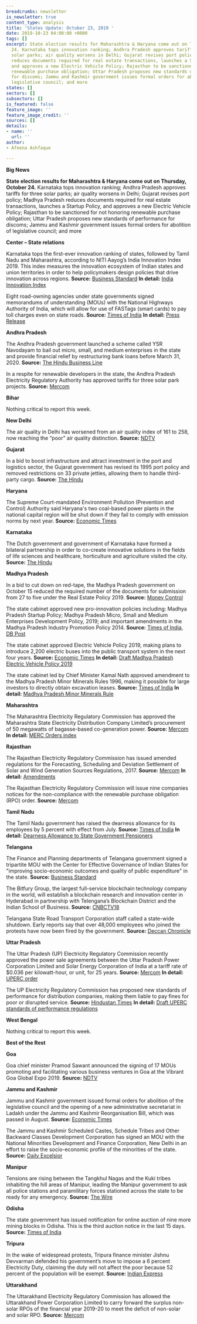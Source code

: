 ```yaml
---
breadcrumbs: newsletter
is_newsletter: true
content_type: analysis
title: 'States Update: October 23, 2019 '
date: 2019-10-23 04:00:00 +0000
tags: []
excerpt: State election results for Maharashtra & Haryana come out on Thursday, October
  24. Karnataka tops innovation ranking; Andhra Pradesh approves tariffs for three
  solar parks; air quality worsens in Delhi; Gujarat revises port policy; Madhya Pradesh
  reduces documents required for real estate transactions, launches a Startup Policy,
  and approves a new Electric Vehicle Policy; Rajasthan to be sanctioned for not honoring
  renewable purchase obligation; Uttar Pradesh proposes new standards of performance
  for discoms; Jammu and Kashmir government issues formal orders for abolition of
  legislative council; and more
states: []
sectors: []
subsectors: []
is_featured: false
feature_image: ''
feature_image_credit: ''
sources: []
details:
- name: ''
  url: ''
author:
- Afeena Ashfaque

---
```

**Big News**

**State election results for Maharashtra & Haryana come out on Thursday, October 24.** Karnataka tops innovation ranking; Andhra Pradesh approves tariffs for three solar parks; air quality worsens in Delhi; Gujarat revises port policy; Madhya Pradesh reduces documents required for real estate transactions, launches a Startup Policy, and approves a new Electric Vehicle Policy; Rajasthan to be sanctioned for not honoring renewable purchase obligation; Uttar Pradesh proposes new standards of performance for discoms; Jammu and Kashmir government issues formal orders for abolition of legislative council; and more

**Center – State relations**

Karnataka tops the first-ever innovation ranking of states, followed by Tamil Nadu and Maharashtra, according to NITI Aayog’s India Innovation Index 2019. This index measures the innovation ecosystem of Indian states and union territories in order to help policymakers design policies that drive innovation across regions. **Source:** [Business Standard](https://www.business-standard.com/article/pti-stories/karnataka-tops-innovation-ranking-of-states-best-investment-destination-in-india-niti-aayog-119101701101_1.html) **In detail:** [India Innovation Index](https://niti.gov.in/sites/default/files/2019-10/India_Innovation_Index_Report_2019.pdf)

Eight road-owning agencies under state governments signed memorandums of understanding (MOUs) with the National Highways Authority of India, which will allow for use of FASTags (smart cards) to pay toll charges even on state roads. **Source:** [Times of India](https://timesofindia.indiatimes.com/india/8-states-sign-mou-with-nhai-for-fastags/articleshowprint/71587035.cms) **In detail:** [Press Release](https://pib.gov.in/newsite/PrintRelease.aspx?relid=193790)

**Andhra Pradesh**

The Andhra Pradesh government launched a scheme called YSR Navodayam to bail out micro, small, and medium enterprises in the state and provide financial relief by restructuring bank loans before March 31, 2020. **Source:** [The Hindu Business Line](https://www.thehindubusinessline.com/news/national/andhra-pradesh-cm-launches-scheme-for-msmes/article29725994.ece)

In a respite for renewable developers in the state, the Andhra Pradesh Electricity Regulatory Authority has approved tariffs for three solar park projects. **Source:** [Mercom](https://mercomindia.com/respite-developers-andhra-approves-solar-projects/)

**Bihar**

Nothing critical to report this week.

**New Delhi**

The air quality in Delhi has worsened from an air quality index of 161 to 258, now reaching the “poor” air quality distinction. **Source:** [NDTV](https://www.ndtv.com/delhi-news/delhis-overall-air-quality-improves-to-moderate-category-2119721)

**Gujarat**

In a bid to boost infrastructure and attract investment in the port and logistics sector, the Gujarat government has revised its 1995 port policy and removed restrictions on 33 private jetties, allowing them to handle third-party cargo. **Source:** [The Hindu](https://www.thehindu.com/business/Economy/gujarat-brings-out-new-port-policy/article29683260.ece)

**Haryana**

The Supreme Court-mandated Environment Pollution (Prevention and Control) Authority said Haryana's two coal-based power plants in the national capital region will be shut down if they fail to comply with emission norms by next year. **Source:** [Economic Times](https://energy.economictimes.indiatimes.com/news/power/haryanas-thermal-power-plants-in-ncr-to-be-shut-if-emission-norms-not-met-by-2020-epca/71658246)

**Karnataka**

The Dutch government and government of Karnataka have formed a bilateral partnership in order to co-create innovative solutions in the fields of life sciences and healthcare, horticulture and agriculture visited the city. **Source:** [The Hindu](https://www.thehindu.com/news/national/karnataka/netherlands-to-work-with-karnataka-to-tackle-global-challenges/article29729025.ece)

**Madhya Pradesh**

In a bid to cut down on red-tape, the Madhya Pradesh government on October 15 reduced the required number of the documents for submission from 27 to five under the Real Estate Policy 2019. **Source:** [Money Control](https://www.moneycontrol.com/news/business/real-estate/madhya-pradesh-govt-approves-real-estate-policy-2019-4538281.html)

The state cabinet approved new pro-innovation policies including: Madhya Pradesh Startup Policy; Madhya Pradesh Micro, Small and Medium Enterprises Development Policy, 2019; and important amendments in the Madhya Pradesh Industry Promotion Policy 2014. **Source:** [Times of India](https://timesofindia.indiatimes.com/trend-tracking/mp-cabinet-gives-nod-to-policies-for-startups-tourism/articleshowprint/71601461.cms), [DB Post](https://dbpost.com/rs-1-crore-subsidy-for-establishing-start-up-in-madhya-pradesh/)

The state cabinet approved Electric Vehicle Policy 2019, making plans to introduce 2,200 electric buses into the public transport system in the next four years. **Source:** [Economic Times](https://auto.economictimes.indiatimes.com/news/commercial-vehicle/mhcv/mp-govt-to-introduce-2200-electric-buses-in-next-4-years/71603465) **In detail:** [Draft Madhya Pradesh Electric Vehicle Policy 2019](http://www.mpurban.gov.in/pdf/MPEVDPolicy2019.pdf)

The state cabinet led by Chief Minister Kamal Nath approved amendment to the Madhya Pradesh Minor Minerals Rules 1996, making it possible for large investors to directly obtain excavation leases. **Source:** [Times of India](https://timesofindia.indiatimes.com/city/bhopal/madhya-pradesh-invest-rs-25-crore-get-direct-mining-lease/articleshowprint/71612304.cms) **In detail:** [Madhya Pradesh Minor Minerals Rule](https://ibm.gov.in/writereaddata/files/10252016175254Mineral%20digest%20MP.pdf)

**Maharashtra**

The Maharashtra Electricity Regulatory Commission has approved the Maharashtra State Electricity Distribution Company Limited’s procurement of 50 megawatts of bagasse-based co-generation power. **Source:** [Mercom](https://mercomindia.com/maharashtra-msedcl-ppa-bagasse/) **In detail:** [MERC Orders index](https://www.merc.gov.in/faces/merc/common/outputClient.xhtml)

**Rajasthan**

The Rajasthan Electricity Regulatory Commission has issued amended regulations for the Forecasting, Scheduling and Deviation Settlement of Solar and Wind Generation Sources Regulations, 2017. **Source:** [Mercom](https://mercomindia.com/rajasthan-re-generators-deviation-settlement-charges/) **In detail:** [Amendments](http://rerc.rajasthan.gov.in/cnpl/PDFs/Forecasting_Reg_amend.pdf)

The Rajasthan Electricity Regulatory Commission will issue nine companies notices for the non-compliance with the renewable purchase obligation (RPO) order. **Source:** [Mercom](https://mercomindia.com/rajasthan-regulator-issue-non-compliance-rpo/)

**Tamil Nadu**

The Tamil Nadu government has raised the dearness allowance for its employees by 5 percent with effect from July. **Source:** [Times of India](https://timesofindia.indiatimes.com/city/chennai/tamil-nadu-govt-hikes-da-for-its-employees/articleshowprint/71634546.cms) **In detail:** [Dearness Allowance to State Government Pensioners](http://cms.tn.gov.in/sites/default/files/go/fin_e_327_2019.pdf)

**Telangana**

The Finance and Planning departments of Telangana government signed a tripartite MOU with the Center for Effective Governance of Indian States for "improving socio-economic outcomes and quality of public expenditure" in the state. **Source:** [Business Standard](https://www.business-standard.com/article/pti-stories/t-gana-govt-signs-mou-with-cegis-119101601385_1.html)

The Bitfury Group, the largest full-service blockchain technology company in the world, will establish a blockchain research and innovation center in Hyderabad in partnership with Telengana’s Blockchain District and the Indian School of Business. **Source:** [CNBCTV18](https://www.cnbctv18.com/technology/bitfury-to-set-up-blockchain-innovation-centre-in-hyderabad-4518871.htm)

Telangana State Road Transport Corporation staff called a state-wide shutdown. Early reports say that over 48,000 employees who joined the protests have now been fired by the government. **Source:** [Deccan Chronicle](http://www.deccanchronicle.com/nation/current-affairs/191019/statewide-shutdown-called-by-telangana-transport-staff-disrupts-daily.html)

**Uttar Pradesh**

The Uttar Pradesh (UP) Electricity Regulatory Commission recently approved the power sale agreements between the Uttar Pradesh Power Corporation Limited and Solar Energy Corporation of India at a tariff rate of $0.036 per kilowatt-hour, or unit, for 25 years. **Source:** [Mercom](https://mercomindia.com/uttar-pradesh-seci-psa-solar-tariff/) **In detail:** [UPERC order](http://www.uperc.org/App_File/Pt-no-1473of2019UPPCL-09-10-19-pdf10102019114147AM.pdf)

The UP Electricity Regulatory Commission has proposed new standards of performance for distribution companies, making them liable to pay fines for poor or disrupted service. **Source:** [Hindustan Times](https://www.hindustantimes.com/cities/uperc-proposes-compensation-for-poor-service-by-discoms/story-eQwbKsK0tQdmqOo4bR5COP.html) **In detail:** [Draft UPERC standards of performance regulations](http://www.uperc.org/App_File/OpenAccessDraft-rar1011201915150PM.rar)

**West Bengal**

Nothing critical to report this week.

**Best of the Rest**

**Goa**

Goa chief minister Pramod Sawant announced the signing of 17 MOUs promoting and facilitating various business ventures in Goa at the Vibrant Goa Global Expo 2019. **Source:** [NDTV](https://www.ndtv.com/india-news/goa-government-signs-17-agreements-at-vibrant-goa-global-expo-2019-2119630)

**Jammu and Kashmir**

Jammu and Kashmir government issued formal orders for abolition of the legislative council and the opening of a new administrative secretariat in Ladakh under the Jammu and Kashmir Reorganisation Bill, which was passed in August. **Source:** [Economic Times](https://economictimes.indiatimes.com/news/politics-and-nation/jammu-kashmir-legislative-council-abolished/articleshow/71637205.cms)

The Jammu and Kashmir Scheduled Castes, Schedule Tribes and Other Backward Classes Development Corporation has signed an MOU with the National Minorities Development and Finance Corporation, New Delhi in an effort to raise the socio-economic profile of the minorities of the state. **Source:** [Daily Excelsior](https://www.dailyexcelsior.com/sc-st-corporation-signs-mou-with-minorities-corporation/)

**Manipur**

Tensions are rising between the Tangkhul Nagas and the Kuki tribes inhabiting the hill areas of Manipur, leading the Manipur government to ask all police stations and paramilitary forces stationed across the state to be ready for any emergency. **Source:** [The Wire](https://thewire.in/government/naga-kuki-clash-manipur)

**Odisha**

The state government has issued notification for online auction of nine more mining blocks in Odisha. This is the third auction notice in the last 15 days. **Source:** [Times of India](https://timesofindia.indiatimes.com/city/bhubaneswar/odisha-govt-puts-nine-more-mining-blocks-for-auction/articleshowprint/71666462.cms)

**Tripura**

In the wake of widespread protests, Tripura finance minister Jishnu Devvarman defended his government’s move to impose a 6 percent Electricity Duty, claiming the duty will not affect the poor because 52 percent of the population will be exempt. **Source:** [Indian Express](https://indianexpress.com/article/north-east-india/tripura/tripura-finance-minister-defends-imposing-6-electricity-duty-says-minimum-pain-maximum-gain/)

**Uttarakhand**

The Uttarakhand Electricity Regulatory Commission has allowed the Uttarakhand Power Corporation Limited to carry forward the surplus non-solar RPOs of the financial year 2019-20 to meet the deficit of non-solar and solar RPO. **Source:** [Mercom](https://mercomindia.com/uttarakhand-discom-allowed-surplus-solar-rpo-deficits/)
